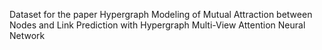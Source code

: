 Dataset for the paper Hypergraph Modeling of Mutual Attraction between Nodes and Link Prediction with Hypergraph Multi-View Attention Neural Network
